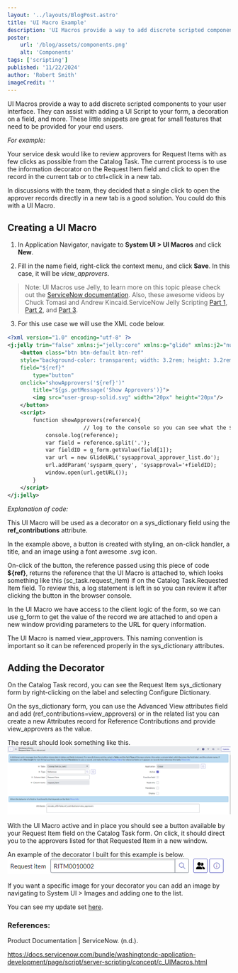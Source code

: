 ```yaml
---
layout: '../layouts/BlogPost.astro'
title: 'UI Macro Example'
description: 'UI Macros provide a way to add discrete scripted components to your user interface. They can assist with adding a UI Script to your form, a decoration on a field, and more'
poster: 
    url: '/blog/assets/components.png'
    alt: 'Components'
tags: ['scripting']
published: '11/22/2024'
author: 'Robert Smith'
imageCredit: ''
---
```


UI Macros provide a way to add discrete scripted components to your user interface. They can assist with adding a UI Script to your form, a decoration on a field, and more. These little snippets are great for small features that need to be provided for your end users.

_For example:_

Your service desk would like to review approvers for Request Items with as few clicks as possible from the Catalog Task. The current process is to use the information decorator on the Request Item field and click to open the record in the current tab or to ctrl+click in a new tab.

In discussions with the team, they decided that a single click to open the approver records directly in a new tab is a good solution. You could do this with a UI Macro.

## Creating a UI Macro

1. In Application Navigator, navigate to **System UI > UI Macros** and click **New**. 

2. Fill in the name field, right-click the context menu, and click **Save**.  In this case, it will be _view_approvers_.

> Note: UI Macros use Jelly, to learn more on this topic please check out the [ServiceNow documentation](https://www.servicenow.com/docs/bundle/utah-application-development/page/script/general-scripting/reference/r_JellyTags.html). Also, these awesome videos by Chuck Tomasi and Andrew Kincaid.ServiceNow Jelly Scripting [Part 1](https://www.youtube.com/watch?v=_MhWugMQegs&list=PLCOmiTb5WX3ouggdJ4ty2dVUSrki9uYr1), [Part 2](https://www.youtube.com/watch?v=Td7t_tiehzY&list=PLCOmiTb5WX3ouggdJ4ty2dVUSrki9uYr1), and [Part 3](https://www.youtube.com/watch?v=gPy5xkks0tA&list=PLCOmiTb5WX3ouggdJ4ty2dVUSrki9uYr1).

3. For this use case we will use the XML code below.
```xml
<?xml version="1.0" encoding="utf-8" ?>
<j:jelly trim="false" xmlns:j="jelly:core" xmlns:g="glide" xmlns:j2="null" xmlns:g2="null">
	<button class="btn btn-default btn-ref" 
	style="background-color: transparent; width: 3.2rem; height: 3.2rem; border: 1px solid rgb(79,82,189)"
	field="${ref}"
        type="button"
	onclick="showApprovers('${ref}')"
        title="${gs.getMessage('Show Approvers')}">
		<img src="user-group-solid.svg" width="20px" height="20px"/>
	</button>
	<script>
		function showApprovers(reference){
                        // log to the console so you can see what the ${ref} is. 
			console.log(reference); 
			var field = reference.split('.');
			var fieldID = g_form.getValue(field[1]);
			var url = new GlideURL('sysapproval_approver_list.do');
			url.addParam('sysparm_query', 'sysapproval='+fieldID);
			window.open(url.getURL());
		}
	</script>
</j:jelly>
```

_Explanation of code:_

This UI Macro will be used as a decorator on a sys_dictionary field using the **ref_contributions** attribute.

In the example above, a button is created with styling, an on-click handler, a title, and an image using a font awesome .svg icon.

On-click of the button, the reference passed using this piece of code **${ref}**, returns the reference that the UI Macro is attached to, which looks something like this (sc_task.request_item) if on the Catalog Task.Requested Item field. To review this, a log statement is left in so you can review it after clicking the button in the browser console.

In the UI Macro we have access to the client logic of the form, so we can use g_form to get the value of the record we are attached to and open a new window providing parameters to the URL for query information.

The UI Macro is named view_approvers. This naming convention is important so it can be referenced properly in the sys_dictionary attributes.

## Adding the Decorator

 On the Catalog Task record, you can see the Request Item sys_dictionary form by right-clicking on the label and selecting Configure Dictionary.

On the sys_dictionary form, you can use the Advanced View attributes field and add (ref_contributions=view_approvers) or in the related list you can create a new Attributes record for Reference Contributions and provide view_approvers as the value.

The result should look something like this.
![Dictionary Entry Example](../assets/ref_contributions_view_approvers-1024x310.png)

With the UI Macro active and in place you should see a button available by your Request Item field on the Catalog Task form. On click, it should direct you to the approvers listed for that Requested Item in a new window.

An example of the decorator I built for this example is below.
![View Approvers Decorator Example](../assets/view_approvers_decorator_example.png)

If you want a specific image for your decorator you can add an image by navigating to System UI > Images and adding one to the list.

You can see my update set [here](../assets/UI%20Macro%20view_approvers.xml).

### References:

Product Documentation | ServiceNow. (n.d.).

https://docs.servicenow.com/bundle/washingtondc-application-development/page/script/server-scripting/concept/c_UIMacros.html

